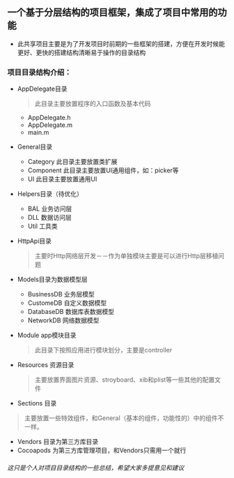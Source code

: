 ## 一个基于分层结构的项目框架，集成了项目中常用的功能

- 此共享项目主要是为了开发项目时前期的一些框架的搭建，方便在开发时候能更好、更快的搭建结构清晰易于操作的目录结构

### 项目目录结构介绍：

  - AppDelegate目录
    > 此目录主要放置程序的入口函数及基本代码
    - AppDelegate.h
    - AppDelegate.m
    - main.m

  - General目录
    - Category 此目录主要放置类扩展
    - Component 此目录主要放置UI通用组件，如：picker等
    - UI 此目录主要放置通用UI

  - Helpers目录（待优化）
    - BAL 业务访问层
    - DLL 数据访问层
    - Util 工具类

  - HttpApi目录

    > 主要时Http网络层开发－－作为单独模块主要是可以进行Http层移植问题

  - Models目录为数据模型层
    - BusinessDB 业务层模型
    - CustomeDB 自定义数据模型
    - DatabaseDB 数据库表数据模型
    - NetworkDB 网络数据模型

  - Module app模块目录
    > 此目录下按照应用进行模块划分，主要是controller

  - Resources 资源目录
    > 主要放置界面图片资源、stroyboard、xib和plist等一些其他的配置文件

  - Sections 目录
   > 主要放置一些特效组件，和General（基本的组件，功能性的）中的组件不一样。

  - Vendors 目录为第三方库目录
  - Cocoapods 为第三方库管理项目，和Vendors只需用一个就行


###### 这只是个人对项目目录结构的一些总结，希望大家多提意见和建议
